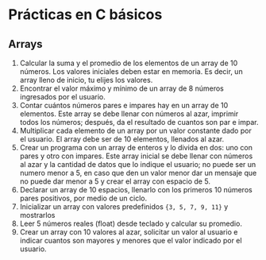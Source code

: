 # Prácticas en C básicos

## Arrays

1. Calcular la suma y el promedio de los elementos de un array de 10 números. Los valores iniciales deben estar en memoria. Es decir, un array lleno de inicio, tu elijes los valores.
2. Encontrar el valor máximo y mínimo de un array de 8 números ingresados por el usuario.
3. Contar cuántos números pares e impares hay en un array de 10 elementos. Este array se debe llenar con números al azar, imprimir todos los números; después, da el resultado de cuantos son par e impar.
4. Multiplicar cada elemento de un array por un valor constante dado por el usuario. El array debe ser de 10 elementos, llenados al azar.
5. Crear un programa con un array de enteros y lo divida en dos: uno con pares y otro con impares. Este array inicial se debe llenar con números al azar y la cantidad de datos que lo indique el usuario; no puede ser un numero menor a 5, en caso que den un valor menor dar un mensaje que no puede dar menor a 5 y crear el array con espacio de 5.
6. Declarar un array de 10 espacios, llenarlo con los primeros 10 números pares positivos, por medio de un ciclo.
7. Inicializar un array con valores predefinidos `{3, 5, 7, 9, 11}` y mostrarlos
8. Leer 5 números reales (float) desde teclado y calcular su promedio.
9. Crear un array con 10 valores al azar, solicitar un valor al usuario e indicar cuantos son mayores y menores que el valor indicado por el usuario.
